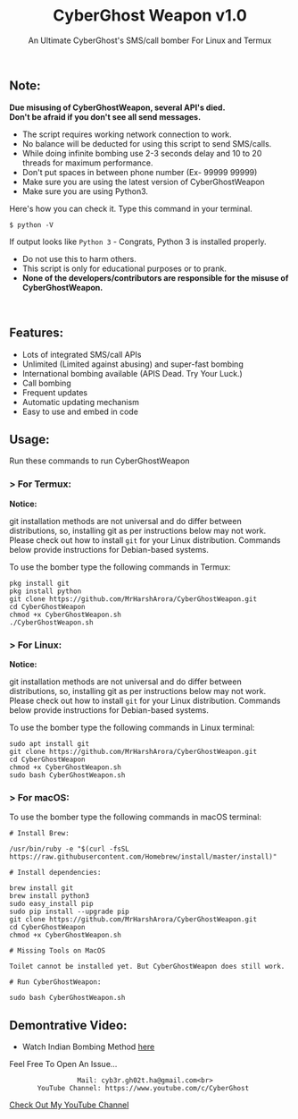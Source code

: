 <h1 align="center">CyberGhost Weapon v1.0</h1>
<p align="center">An Ultimate CyberGhost's  SMS/call bomber For Linux and Termux</p><br>

## Note:

**Due misusing of CyberGhostWeapon, several API's died.**  
**Don't be afraid if you don't see all send messages.**

- The script requires working network connection to work.
- No balance will be deducted for using this script to send SMS/calls.
- While doing infinite bombing use 2-3 seconds delay and 10 to 20 threads for maximum performance.
- Don't put spaces in between phone number (Ex- 99999 99999)
- Make sure you are using the latest version of CyberGhostWeapon
- Make sure you are using Python3.

Here's how you can check it. Type this command in your terminal.
```
$ python -V
```
If output looks like `Python 3` - Congrats, Python 3 is installed properly.

- Do not use this to harm others.
- This script is only for educational purposes or to prank.
- **None of the developers/contributors are responsible for the misuse of CyberGhostWeapon.**
<br>

## Features:

- Lots of integrated SMS/call APIs
- Unlimited (Limited against abusing) and super-fast bombing
- International bombing available (APIS Dead. Try Your Luck.) 
- Call bombing
- Frequent updates
- Automatic updating mechanism
- Easy to use and embed in code

## Usage:

Run these commands to run CyberGhostWeapon

### > For Termux:

**Notice:** 

git installation methods are not universal and do differ between distributions,
so, installing git as per instructions below may not work.
Please check out how to install `git` for your Linux distribution.
Commands below provide instructions for Debian-based systems.

To use the bomber type the following commands in Termux:
```
pkg install git
pkg install python
git clone https://github.com/MrHarshArora/CyberGhostWeapon.git
cd CyberGhostWeapon
chmod +x CyberGhostWeapon.sh
./CyberGhostWeapon.sh
```

### > For Linux:

**Notice:** 

git installation methods are not universal and do differ between distributions,
so, installing git as per instructions below may not work.
Please check out how to install `git` for your Linux distribution.
Commands below provide instructions for Debian-based systems.

To use the bomber type the following commands in Linux terminal:
```
sudo apt install git
git clone https://github.com/MrHarshArora/CyberGhostWeapon.git
cd CyberGhostWeapon
chmod +x CyberGhostWeapon.sh
sudo bash CyberGhostWeapon.sh
```

### > For macOS:

To use the bomber type the following commands in macOS terminal:
```
# Install Brew: 

/usr/bin/ruby -e "$(curl -fsSL https://raw.githubusercontent.com/Homebrew/install/master/install)"

# Install dependencies:

brew install git
brew install python3
sudo easy_install pip
sudo pip install --upgrade pip
git clone https://github.com/MrHarshArora/CyberGhostWeapon.git
cd CyberGhostWeapon
chmod +x CyberGhostWeapon.sh

# Missing Tools on MacOS

Toilet cannot be installed yet. But CyberGhostWeapon does still work.

# Run CyberGhostWeapon:

sudo bash CyberGhostWeapon.sh
```

## Demontrative Video:

- Watch Indian Bombing Method <a href="https://www.youtube.com/watch?v=3OGGi0AtCB8&t=12s&ab_channel=CyberGhost">here</a><br>

Feel Free To Open An Issue...

```
                 Mail: cyb3r.gh02t.ha@gmail.com<br>
       YouTube Channel: https://www.youtube.com/c/CyberGhost
```

<a href="https://www.youtube.com/channel/UCM8l2r-7JyN6MdQQweDPGcA?view_as=subscriber">Check Out My YouTube Channel</a>


